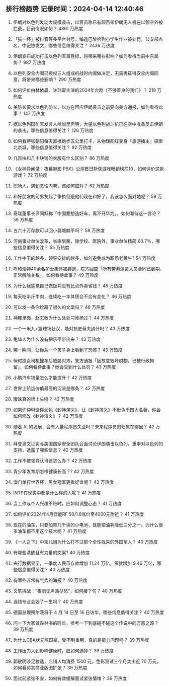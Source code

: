 
## 排行榜趋势 记录时间：2024-04-14 12:40:46
  
  1. 伊朗对以色列发动大规模袭击，以官员称已有超百架伊朗无人机在以领空外被拦截，目前情况如何？ 4861 万热度
    
  2. 「猫一杯」被抖音等多平台封号，编造巴黎拾到小学生作业被处罚，公安部点名，中记协发文，哪些信息值得关注？ 2436 万热度
    
  3. 伊朗宣布成功打击以色列军事目标，将带来哪些影响？如何看待当前中东局势？ 987 万热度
    
  4. 以色列安全内阁已授权三人组成的战时内阁做决定，无需再征得安全内阁同意，将带来哪些影响？ 290 万热度
    
  5. 如何评价由林依晨、许玮甯主演的2024年台剧《不够善良的我们》？ 218 万热度
    
  6. 美防长要求以色列防长，以方在回应伊朗袭击之前要向美方通报，如何看待此事？ 147 万热度
    
  7. 据以色列国防军发言人哈加里声明，大量以色列战斗机已在空中准备反击伊朗的袭击，哪些信息值得关注？ 126 万热度
    
  8. 如何看待张朝阳每天直播跑步五公里打卡，从物理网红变身「旅游播主」探索北京城，哪些信息值得关注？ 92 万热度
    
  9. 几百块和几十块钱的衣服有什么区别？ 86 万热度
    
  10. 《女神异闻录：夜幕魅影 P5X》公测首日斩获游戏畅销榜前10，如何评价这款游戏？ 72 万热度
    
  11. 职场人，遇到恶性内卷，该如何应对？ 62 万热度
    
  12. 和好朋友的前男友起了争执但是他们现在和好了，我该怎么面对她呢？ 59 万热度
    
  13. 奇瑞董事长尹同跃称「中国要想造好车，离不开华为」，如何看待这一言论？ 59 万热度
    
  14. 五六十万存款可以回小县城躺平吗？ 58 万热度
    
  15. 河南事业单位改革，省直层面，除学校、医院外，事业单位精简 60.7%，哪些信息值得关注？ 55 万热度
    
  16. 工作中干的越多，领导安排的越多，如何避免成为职场老黄牛? 54 万热度
    
  17. 呼和浩特40余名护士集体被辞退，院方回应「所有劳务派遣人员合同已到期，正常解除关系」，如何看待此事？ 49 万热度
    
  18. 为什么我感觉自己做饭并没有比点外卖省钱？ 48 万热度
    
  19. 每天吃半斤牛肉，连续吃一年体质会不会有变化？ 46 万热度
    
  20. 可以发一条你珍藏了很久的文案吗？ 46 万热度
    
  21. 神雕里面，赵志敬为什么处处刁难杨过？ 44 万热度
    
  22. 一个一米九+篮球场壮汉，能对抗史蒂夫纳什吗？ 43 万热度
    
  23. 龟仙人为什么没有把乐平带出来？ 43 万热度
    
  24. 哪一瞬间，让你从一个孩子身上看到了恐怖？ 43 万热度
    
  25. 保时捷女司机撞车后威胁对方，警方通报「因故意毁坏财物，已被行政拘留」，如何看待此事？她会受到什么处罚？ 43 万热度
    
  26. 小鹏汽车销量怎么才能提升？ 42 万热度
    
  27. 世界上航运价值最高的河流是哪条？ 42 万热度
    
  28. 暧昧真的很上头吗？ 42 万热度
    
  29. 如果许仲琳请你润色《封神演义》，让《封神演义》不逊色于四大名著，你会如何修改《封神演义》？ 42 万热度
    
  30. 随着 AI 的发展，会有大量程序员失业吗？未来程序员的归属在哪里？ 42 万热度
    
  31. 拜登发文证实与美国国家安全团队会面讨论伊朗袭击以色列，重申对以色列的支持，透露了哪些信息？ 42 万热度
    
  32. 工作不被领导认可该怎么办？ 42 万热度
    
  33. 青少年发育期怎样健康长高？? 42 万热度
    
  34. 澳门单打世界杯，男女冠军更看好谁呢？ 42 万热度
    
  35. INTP在现实中都是什么样的人呢？ 41 万热度
    
  36. 当工作与个人兴趣不符时，应如何调整心态？ 41 万热度
    
  37. 如何评价2024年4月佳能RF 50/1.8涨价至4000元附近？ 41 万热度
    
  38. 现在的油车，只要加颗几千块的小电池，就能把油耗降低三分之一。为什么很多油车都不用这个技术呢？ 41 万热度
    
  39. 《一人之下》中宝儿姐为什么打不过那个全性找来的外国军人？ 40 万热度
    
  40. 有哪些清醒且有力量的文案? 40 万热度
    
  41. 央行数据显示，一季度人民币存款增加 11.24 万亿，贷款增加 9.46 万亿，哪些信息值得关注？ 40 万热度
    
  42. 有哪些非常有气势的海报？ 40 万热度
    
  43. 文笔挑战：“夜雨无声落尽愁”，如何接下句？ 40 万热度
    
  44. 选错专业会毁了一生吗？ 40 万热度
    
  45. 德国总理朔尔茨将于 4 月 14 日至 16 日访华，哪些信息值得关注？ 40 万热度
    
  46. 问一下大家做森林书的时长，参考一下到底碰不碰这个传说中的万恶之源？ 39 万热度
    
  47. 为什么CBA状元陈国豪，受不到重用，真的是能力问题吗？ 39 万热度
    
  48. 工作压力大到影响健康时，应如何选择？ 39 万热度
    
  49. 郭敬明涉足妆造，店铺人均消费 1500 元，色彩测试三个月卖出近 70 万元，如何看待其商业版图扩张？ 39 万热度
    
  50. 面试前紧张不安，如何有效缓解面试紧张情绪？ 39 万热度
    